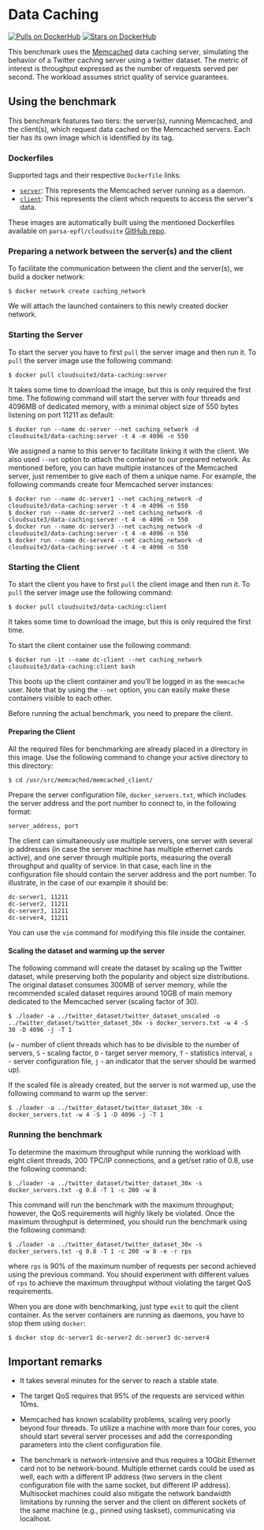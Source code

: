 # Data Caching #

[![Pulls on DockerHub][dhpulls]][dhrepo]
[![Stars on DockerHub][dhstars]][dhrepo]

This benchmark uses the [Memcached][memcachedWeb] data caching server,
simulating the behavior of a Twitter caching server using a twitter dataset.
The metric of interest is throughput expressed as the number of requests served per second.
The workload assumes strict quality of service guarantees.

## Using the benchmark ##
This benchmark features two tiers: the server(s), running Memcached, and the client(s), which request data cached on the Memcached servers. Each tier has its own image which is identified by its tag.

### Dockerfiles ###

Supported tags and their respective `Dockerfile` links:

 - [`server`][serverdocker]: This represents the Memcached server running as a daemon.
 - [`client`][clientdocker]: This represents the client which requests to access the server's data.

These images are automatically built using the mentioned Dockerfiles available on `parsa-epfl/cloudsuite` [GitHub repo][repo].

### Preparing a network between the server(s) and the client

To facilitate the communication between the client and the server(s), we build a docker network:

    $ docker network create caching_network

We will attach the launched containers to this newly created docker network.

### Starting the Server ####
To start the server you have to first `pull` the server image and then run it. To `pull` the server image use the following command:

    $ docker pull cloudsuite3/data-caching:server

It takes some time to download the image, but this is only required the first time.
The following command will start the server with four threads and 4096MB of dedicated memory, with a minimal object size of 550 bytes listening on port 11211 as default:

    $ docker run --name dc-server --net caching_network -d cloudsuite3/data-caching:server -t 4 -m 4096 -n 550

We assigned a name to this server to facilitate linking it with the client. We also used `--net` option to attach the container to our prepared network.
As mentioned before, you can have multiple instances of the Memcached server, just remember to give each of them a unique name. For example, the following commands create four Memcached server instances:

    $ docker run --name dc-server1 --net caching_network -d cloudsuite3/data-caching:server -t 4 -m 4096 -n 550
    $ docker run --name dc-server2 --net caching_network -d cloudsuite3/data-caching:server -t 4 -m 4096 -n 550
    $ docker run --name dc-server3 --net caching_network -d cloudsuite3/data-caching:server -t 4 -m 4096 -n 550
    $ docker run --name dc-server4 --net caching_network -d cloudsuite3/data-caching:server -t 4 -m 4096 -n 550

### Starting the Client ####

To start the client you have to first `pull` the client image and then run it. To `pull` the server image use the following command:

    $ docker pull cloudsuite3/data-caching:client

It takes some time to download the image, but this is only required the first time.

To start the client container use the following command:

    $ docker run -it --name dc-client --net caching_network cloudsuite3/data-caching:client bash

This boots up the client container and you'll be logged in as the `memcache` user. Note that by using the `--net` option, you can easily make these containers visible to each other.

Before running the actual benchmark, you need to prepare the client.

#### Preparing the Client #####

All the required files for benchmarking are already placed in a directory in this image.
Use the following command to change your active directory to this directory:

    $ cd /usr/src/memcached/memcached_client/

Prepare the server configuration file, `docker_servers.txt`, which includes the server address and the port number to connect to, in the following format:

    server_address, port

The client can simultaneously use multiple servers, one server with several ip addresses (in case the server machine has multiple ethernet cards active), and one server through multiple ports, measuring the overall throughput and quality of service. In that case, each line in the configuration file should contain the server address and the port number. To illustrate, in the case of our example it should be:

    dc-server1, 11211
    dc-server2, 11211
    dc-server3, 11211
    dc-server4, 11211

You can use the `vim` command for modifying this file inside the container.

#### Scaling the dataset and warming up the server ####

The following command will create the dataset by scaling up the Twitter dataset, while preserving both the popularity and object size distributions. The original dataset consumes 300MB of server memory, while the recommended scaled dataset requires around 10GB of main memory dedicated to the Memcached server (scaling factor of 30).

    $ ./loader -a ../twitter_dataset/twitter_dataset_unscaled -o ../twitter_dataset/twitter_dataset_30x -s docker_servers.txt -w 4 -S 30 -D 4096 -j -T 1

(`w` - number of client threads which has to be divisible to the number of servers, `S` - scaling factor, `D` - target server memory, `T` - statistics interval, `s` - server configuration file, `j` - an indicator that the server should be warmed up).

If the scaled file is already created, but the server is not warmed up, use the following command to warm up the server:

    $ ./loader -a ../twitter_dataset/twitter_dataset_30x -s docker_servers.txt -w 4 -S 1 -D 4096 -j -T 1

### Running the benchmark ###

To determine the maximum throughput while running the workload with eight client threads,
200 TPC/IP connections, and a get/set ratio of 0.8, use the following command:

    $ ./loader -a ../twitter_dataset/twitter_dataset_30x -s docker_servers.txt -g 0.8 -T 1 -c 200 -w 8

This command will run the benchmark with the maximum throughput; however, the QoS requirements will highly likely be violated. Once the maximum throughput is determined, you should run the benchmark using the following command:

    $ ./loader -a ../twitter_dataset/twitter_dataset_30x -s docker_servers.txt -g 0.8 -T 1 -c 200 -w 8 -e -r rps

where `rps` is 90% of the maximum number of requests per second achieved using the previous command. You should experiment with different values of `rps` to achieve the maximum throughput without violating the target QoS requirements.

When you are done with benchmarking, just type `exit` to quit the client container.
As the server containers are running as daemons, you have to stop them using `docker`:

    $ docker stop dc-server1 dc-server2 dc-server3 dc-server4

## Important remarks ##
- It takes several minutes for the server to reach a stable state.

- The target QoS requires that 95% of the requests are serviced within 10ms.

- Memcached has known scalability problems, scaling very poorly beyond four threads.
To utilize a machine with more than four cores,
you should start several server processes and add the corresponding parameters
into the client configuration file.
- The benchmark is network-intensive and thus requires a 10Gbit Ethernet card
not to be network-bound. Multiple ethernet cards could be used as well,
each with a different IP address (two servers in the client configuration file
with the same socket, but different IP address).
Multisocket machines could also mitigate the network bandwidth limitations by running the server
and the client on different sockets of the same machine
(e.g., pinned using taskset), communicating via localhost.



  [memcachedWeb]: http://memcached.org/ "Memcached Website"

  [serverdocker]: https://github.com/parsa-epfl/cloudsuite/blob/CSv3/benchmarks/data-caching/server/Dockerfile "Server Dockerfile"

  [clientdocker]: https://github.com/parsa-epfl/cloudsuite/blob/CSv3/benchmarks/data-caching/client/Dockerfile "Client Dockerfile"

  [repo]: https://github.com/parsa-epfl/cloudsuite "GitHub Repo"
  [dhrepo]: https://hub.docker.com/r/cloudsuite3/data-caching/ "DockerHub Page"
  [dhpulls]: https://img.shields.io/docker/pulls/cloudsuite3/data-caching.svg "Go to DockerHub Page"
  [dhstars]: https://img.shields.io/docker/stars/cloudsuite3/data-caching.svg "Go to DockerHub Page"
